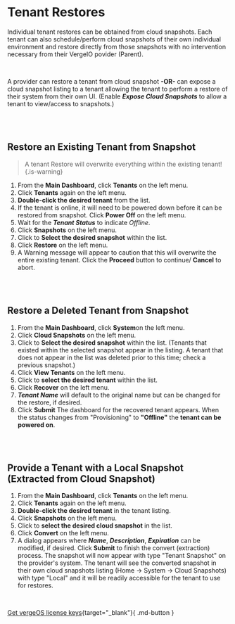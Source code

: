 

# Tenant Restores

Individual tenant restores can be obtained from cloud snapshots. Each tenant can also schedule/perform cloud snapshots of their own individual environment and restore directly from those snapshots with no intervention necessary from their VergeIO povider (Parent).

<br>

A provider can restore a tenant from cloud snapshot **\-OR-** can expose a cloud snapshot listing to a tenant allowing the tenant to perform a restore of their system from their own UI. (Enable ***Expose Cloud Snapshots*** to allow a tenant to view/access to snapshots.)

<br>
<br>


## Restore an Existing Tenant from Snapshot

> A tenant Restore will overwrite everything within the existing tenant!{.is-warning}

1.  From the **Main Dashboard**, click **Tenants** on the left menu.
2.  Click **Tenants** again on the left menu.
3.  **Double-click the desired tenant** from the list.
4.  If the tenant is online, it will need to be powered down before it can be restored from snapshot. Click **Power Off** on the left menu.
5.  Wait for the ***Tenant Status*** to indicate *Offline*.
6.  Click **Snapshots** on the left menu.
7.  Click to **Select the desired snapshot** within the list.
8.  Click **Restore** on the left menu.
9.  A Warning message will appear to caution that this will overwrite the entire existing tenant. Click the **Proceed** button to continue/ **Cancel** to abort.

<br>
<br>


## Restore a Deleted Tenant from Snapshot

1.  From the **Main Dashboard**, click **System**on the left menu.
2.  Click **Cloud Snapshots** on the left menu.
3.  Click to **Select the desired snapshot** within the list. (Tenants that existed within the selected snapshot appear in the listing. A tenant that does not appear in the list was deleted prior to this time; check a previous snapshot.)
4.  Click **View Tenants** on the left menu.
5.  Click to **select the desired tenant** within the list.
6.  Click **Recover** on the left menu.
7.  ***Tenant Name*** will default to the original name but can be changed for the restore, if desired.
8.  Click **Submit**
The dashboard for the recovered tenant appears. When the status changes from "Provisioning" to **"Offline"** the **tenant can be powered on**.
<br>
<br>


## Provide a Tenant with a Local Snapshot (Extracted from Cloud Snapshot)

1.  From the **Main Dashboard**, click **Tenants** on the left menu.
2.  Click **Tenants** again on the left menu.
3.  **Double-click the desired tenant** in the tenant listing.
4.  Click **Snapshots** on the left menu.
5.  Click to **select the desired cloud snapshot** in the list.
6.  Click **Convert** on the left menu.
7.  A dialog appears where ***Name***, ***Description***, ***Expiration*** can be modified, if desired. Click **Submit** to finish the convert (extraction) process.
The snapshot will now appear with type "Tenant Snapshot" on the provider's system. The tenant will see the converted snapshot in their own cloud snapshots listing (Home -> System -> Cloud Snapshots) with type "Local" and it will be readily accessible for the tenant to use for restores.

<br>

[Get vergeOS license keys](https://www.verge.io/test-drive){target="_blank"}{ .md-button }